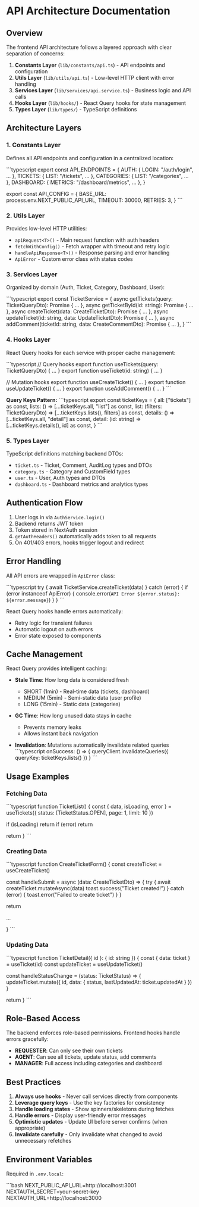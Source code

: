 # API Architecture Documentation

## Overview

The frontend API architecture follows a layered approach with clear separation of concerns:

1. **Constants Layer** (`lib/constants/api.ts`) - API endpoints and configuration
2. **Utils Layer** (`lib/utils/api.ts`) - Low-level HTTP client with error handling
3. **Services Layer** (`lib/services/api.service.ts`) - Business logic and API calls
4. **Hooks Layer** (`lib/hooks/`) - React Query hooks for state management
5. **Types Layer** (`lib/types/`) - TypeScript definitions

## Architecture Layers

### 1. Constants Layer

Defines all API endpoints and configuration in a centralized location:

\`\`\`typescript
export const API_ENDPOINTS = {
  AUTH: { LOGIN: "/auth/login", ... },
  TICKETS: { LIST: "/tickets", ... },
  CATEGORIES: { LIST: "/categories", ... },
  DASHBOARD: { METRICS: "/dashboard/metrics", ... },
}

export const API_CONFIG = {
  BASE_URL: process.env.NEXT_PUBLIC_API_URL,
  TIMEOUT: 30000,
  RETRIES: 3,
}
\`\`\`

### 2. Utils Layer

Provides low-level HTTP utilities:

- `apiRequest<T>()` - Main request function with auth headers
- `fetchWithConfig()` - Fetch wrapper with timeout and retry logic
- `handleApiResponse<T>()` - Response parsing and error handling
- `ApiError` - Custom error class with status codes

### 3. Services Layer

Organized by domain (Auth, Ticket, Category, Dashboard, User):

\`\`\`typescript
export const TicketService = {
  async getTickets(query: TicketQueryDto): Promise<TicketListResponse> { ... },
  async getTicketById(id: string): Promise<TicketDetail> { ... },
  async createTicket(data: CreateTicketDto): Promise<TicketDetail> { ... },
  async updateTicket(id: string, data: UpdateTicketDto): Promise<TicketDetail> { ... },
  async addComment(ticketId: string, data: CreateCommentDto): Promise<Comment> { ... },
}
\`\`\`

### 4. Hooks Layer

React Query hooks for each service with proper cache management:

\`\`\`typescript
// Query hooks
export function useTickets(query: TicketQueryDto) { ... }
export function useTicket(id: string) { ... }

// Mutation hooks
export function useCreateTicket() { ... }
export function useUpdateTicket() { ... }
export function useAddComment() { ... }
\`\`\`

**Query Keys Pattern:**
\`\`\`typescript
export const ticketKeys = {
  all: ["tickets"] as const,
  lists: () => [...ticketKeys.all, "list"] as const,
  list: (filters: TicketQueryDto) => [...ticketKeys.lists(), filters] as const,
  details: () => [...ticketKeys.all, "detail"] as const,
  detail: (id: string) => [...ticketKeys.details(), id] as const,
}
\`\`\`

### 5. Types Layer

TypeScript definitions matching backend DTOs:

- `ticket.ts` - Ticket, Comment, AuditLog types and DTOs
- `category.ts` - Category and CustomField types
- `user.ts` - User, Auth types and DTOs
- `dashboard.ts` - Dashboard metrics and analytics types

## Authentication Flow

1. User logs in via `AuthService.login()`
2. Backend returns JWT token
3. Token stored in NextAuth session
4. `getAuthHeaders()` automatically adds token to all requests
5. On 401/403 errors, hooks trigger logout and redirect

## Error Handling

All API errors are wrapped in `ApiError` class:

\`\`\`typescript
try {
  await TicketService.createTicket(data)
} catch (error) {
  if (error instanceof ApiError) {
    console.error(`API Error ${error.status}: ${error.message}`)
  }
}
\`\`\`

React Query hooks handle errors automatically:
- Retry logic for transient failures
- Automatic logout on auth errors
- Error state exposed to components

## Cache Management

React Query provides intelligent caching:

- **Stale Time**: How long data is considered fresh
  - SHORT (1min) - Real-time data (tickets, dashboard)
  - MEDIUM (5min) - Semi-static data (user profile)
  - LONG (15min) - Static data (categories)

- **GC Time**: How long unused data stays in cache
  - Prevents memory leaks
  - Allows instant back navigation

- **Invalidation**: Mutations automatically invalidate related queries
  \`\`\`typescript
  onSuccess: () => {
    queryClient.invalidateQueries({ queryKey: ticketKeys.lists() })
  }
  \`\`\`

## Usage Examples

### Fetching Data

\`\`\`typescript
function TicketList() {
  const { data, isLoading, error } = useTickets({ 
    status: [TicketStatus.OPEN],
    page: 1,
    limit: 10 
  })

  if (isLoading) return <Spinner />
  if (error) return <Error message={error.message} />
  
  return <TicketTable tickets={data.tickets} />
}
\`\`\`

### Creating Data

\`\`\`typescript
function CreateTicketForm() {
  const createTicket = useCreateTicket()

  const handleSubmit = async (data: CreateTicketDto) => {
    try {
      await createTicket.mutateAsync(data)
      toast.success("Ticket created!")
    } catch (error) {
      toast.error("Failed to create ticket")
    }
  }

  return <form onSubmit={handleSubmit}>...</form>
}
\`\`\`

### Updating Data

\`\`\`typescript
function TicketDetail({ id }: { id: string }) {
  const { data: ticket } = useTicket(id)
  const updateTicket = useUpdateTicket()

  const handleStatusChange = (status: TicketStatus) => {
    updateTicket.mutate({ 
      id, 
      data: { status, lastUpdatedAt: ticket.updatedAt } 
    })
  }

  return <TicketView ticket={ticket} onStatusChange={handleStatusChange} />
}
\`\`\`

## Role-Based Access

The backend enforces role-based permissions. Frontend hooks handle errors gracefully:

- **REQUESTER**: Can only see their own tickets
- **AGENT**: Can see all tickets, update status, add comments
- **MANAGER**: Full access including categories and dashboard

## Best Practices

1. **Always use hooks** - Never call services directly from components
2. **Leverage query keys** - Use the key factories for consistency
3. **Handle loading states** - Show spinners/skeletons during fetches
4. **Handle errors** - Display user-friendly error messages
5. **Optimistic updates** - Update UI before server confirms (when appropriate)
6. **Invalidate carefully** - Only invalidate what changed to avoid unnecessary refetches

## Environment Variables

Required in `.env.local`:

\`\`\`bash
NEXT_PUBLIC_API_URL=http://localhost:3001
NEXTAUTH_SECRET=your-secret-key
NEXTAUTH_URL=http://localhost:3000
